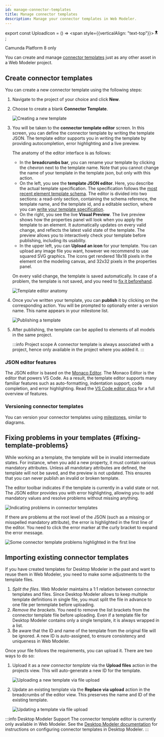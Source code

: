 ```yaml
---
id: manage-connector-templates
title: Manage connector templates
description: Manage your connector templates in Web Modeler.
---
```


export const UploadIcon = () => <span style={{verticalAlign: "text-top"}}><svg xmlns="http://www.w3.org/2000/svg" viewBox="0 0 24 24" width="16" height="16"><path d="M0 0h24v24H0z" fill="none"></path><path d="M9 16h6v-6h4l-7-7-7 7h4zm-4 2h14v2H5z" fill="currentColor"></path></svg></span>;

<span class="badge badge--cloud">Camunda Platform 8 only</span>

You can create and manage [connector templates](/components/integration-framework/connectors/custom-built-connectors/connector-templates.md) just as any other asset in a Web Modeler project.

## Create connector templates

You can create a new connector template using the following steps: 

1. Navigate to the project of your choice and click **New**. 

2. Choose to create a blank **Connector Template**.

    ![Creating a new template](img/connector-templates/create-connector-template-1.png)

3. You will be taken to the **connector template editor** screen. In this screen, you can define the connector template by writing the template JSON. The template editor supports you in writing the template by providing autocompletion, error highlighting and a live preview.

    The anatomy of the editor interface is as follows:

    - In the **breadcrumbs bar**, you can rename your template by clicking the chevron next to the template name. Note that you cannot change the name of your template in the template json, but only with this action.
    - On the left, you see the **template JSON editor**. Here, you describe the actual template specification. The specification follows the [most recent element template schema](https://github.com/camunda/element-templates-json-schema). The editor is divided into two sections: a read-only section, containing the schema reference, the template name, and the template id, and a editable section, where you can [write your template specification](/components/modeler/desktop-modeler/element-templates/defining-templates.md).
    - On the right, you see the live **Visual Preview**. The live preview shows how the properties panel will look when you apply the template to an element. It automatically updates on every valid change, and reflects the latest valid state of the template. The preview allows you to interactively check your template before publishing, including its usability.
    - In the upper left, you can **Upload an icon** for your template. You can upload any image file you want, however we recommend to use squared SVG graphics. The icons get rendered 18x18 pixels in the element on the modeling canvas, and 32x32 pixels in the properties panel.

    On every valid change, the template is saved automatically. In case of a problem, the template is not saved, and you need to [fix it beforehand](#fixing-template-problems).

    ![Template editor anatomy](img/connector-templates/create-connector-template-2.png)

4. Once you've written your template, you can **publish** it by clicking on the corresponding action. You will be prompted to optionally enter a version name. This name appears in your milestone list.

    ![Publishing a template](img/connector-templates/create-connector-template-3.png)   

5. After publishing, the template can be applied to elements of all models in the same project. 

    :::info Project scope
    A connector template is always associated with a project, hence only available in the project where you added it.
    :::

### JSON editor features

The JSON editor is based on the [Monaco Editor](https://microsoft.github.io/monaco-editor/). The Monaco Editor is the editor that powers VS Code. As a result, the template editor supports many familiar features such as auto-formatting, indentation support, code completion, and error highlighting. Read the [VS Code editor docs](https://code.visualstudio.com/docs/editor/editingevolved) for a full overview of features.

### Versioning connector templates

You can version your connector templates using [milestones](/components/modeler/web-modeler/milestones.md), similar to diagrams.

## Fixing problems in your templates {#fixing-template-problems}

While working an a template, the template will be in invalid intermediate states. For instance, when you add a new property, it must contain various mandatory attributes. Unless all mandotary attributes are defined, the template will not be saved, and the preview is not updated. This ensures that you can never publish an invalid or broken template.

The editor toolbar indicates if the template is currently in a valid state or not. The JSON editor provides you with error highlighting, allowing you to add mandatory values and resolve problems without missing anything.

![Indicating problems in connector templates](img/connector-templates/fix-connector-template-problems.png)

If there are problems at the root level of the JSON (such as a missing or misspelled mandatory attribute), the error is highlighted in the first line of the editor. You need to click the error marker at the curly bracket to expand the error message.

![Some connector template problems highlighted in the first line](img/connector-templates/fix-connector-template-problems-2.png)

<!--
## Reusing existing runtimes

Not only can you create new connector templates to bind to a job worker topic or a custom connector SDK function, but you can also reuse [existing connector runtimes](/components/integration-framework/connectors/out-of-the-box-connectors/available-connectors-overview.md). For instance, if you add the following property and bind it to `zeebe:taskDefinition:type`, you can reuse the HTTP JSON runtime and write a prefilled connector template to call an API easily.

```json
{
    "type": "Hidden",
    "value": "io.camunda:http-json:1",
    "binding": {
        // highlight-next-line
        "type": "zeebe:taskDefinition:type"
    }
}
```
-->

## Importing existing connector templates

If you have created templates for Desktop Modeler in the past and want to reuse them in Web Modeler, you need to make some adjustments to the template files.

1. _Split the files_. Web Modeler maintains a 1:1 relation between connector templates and files. Since Desktop Modeler allows to keep multiple template definitions in single file, you must split the file in advance to one file per temmplate before uploading.
2. _Remove the brackets_. You need to remove the list brackets from the connector template file before uploading. Even if a template file for Desktop Modeler contains only a single template, it is always wrapped in a list.
3. Be aware that the ID and name of the template from the original file will be ignored. A new ID is auto-assigned, to ensure consistency and uniqueness in Web Modeler.

Once your file follows the requirements, you can upload it. There are two ways to do so:

1. Upload it as a _new connector template_ via the <UploadIcon /> **Upload files** action in the projects view. This will auto-generate a new ID for the template.

    ![Uploading a new template via file upload](img/connector-templates/upload-files.png)

2. Update an existing template via the **Replace via upload** action in the breadcrumbs of the editor view. This preserves the name and ID of the existing template.

    ![Updating a template via file upload](img/connector-templates/replace-via-upload.png)

:::info Desktop Modeler Support
The connector template editor is currently only available in Web Modeler. See the [Desktop Modeler documentation](/components/modeler/desktop-modeler/element-templates/about-templates.md) for instructions on configuring connector templates in Desktop Modeler.
:::
